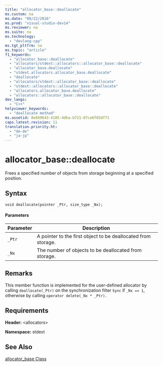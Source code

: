 ```yaml
---
title: "allocator_base::deallocate"
ms.custom: na
ms.date: "09/22/2016"
ms.prod: "visual-studio-dev14"
ms.reviewer: na
ms.suite: na
ms.technology: 
  - "devlang-cpp"
ms.tgt_pltfrm: na
ms.topic: "article"
f1_keywords: 
  - "allocator_base::deallocate"
  - "allocators/stdext::allocators::allocator_base::deallocate"
  - "allocator_base.deallocate"
  - "stdext.allocators.allocator_base.deallocate"
  - "deallocate"
  - "allocators/stdext::allocator_base::deallocate"
  - "stdext::allocators::allocator_base::deallocate"
  - "allocators.allocator_base.deallocate"
  - "allocators::allocator_base::deallocate"
dev_langs: 
  - "C++"
helpviewer_keywords: 
  - "deallocate method"
ms.assetid: 8e669643-4185-4dba-b721-07ce6f03df71
caps.latest.revision: 11
translation.priority.ht: 
  - "de-de"
  - "ja-jp"
---
```

# allocator_base::deallocate
Frees a specified number of objects from storage beginning at a specified position.  
  
## Syntax  
  
```  
void deallocate(pointer _Ptr, size_type _Nx);  
```  
  
#### Parameters  
  
|Parameter|Description|  
|---------------|-----------------|  
|`_Ptr`|A pointer to the first object to be deallocated from storage.|  
|`_Nx`|The number of objects to be deallocated from storage.|  
  
## Remarks  
 This member function is implemented for the user-defined allocator by calling `deallocate(_Ptr)` on the synchronization filter `Sync` if `_Nx == 1`, otherwise by calling `operator delete(_Nx * _Ptr)`.  
  
## Requirements  
 **Header:** <allocators\>  
  
 **Namespace:** stdext  
  
## See Also  
 [allocator_base Class](../vs140/allocator_base-class.md)